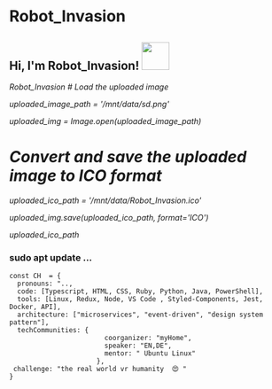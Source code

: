 # Robot_Invasion
<h2> Hi, I'm Robot_Invasion! <img src="https://media.giphy.com/media/1C8bHHJturSx2/giphy.gif" width="50"></h2>

<p><em> Robot_Invasion  # Load the uploaded image

uploaded_image_path = '/mnt/data/sd.png'

uploaded_img = Image.open(uploaded_image_path)



# Convert and save the uploaded image to ICO format

uploaded_ico_path = '/mnt/data/Robot_Invasion.ico'

uploaded_img.save(uploaded_ico_path, format='ICO')



uploaded_ico_path

</em></p>



###  sudo apt update ...  

```
const CH  = {
  pronouns: "..,
  code: [Typescript, HTML, CSS, Ruby, Python, Java, PowerShell],
  tools: [Linux, Redux, Node, VS Code , Styled-Components, Jest, Docker, API],
  architecture: ["microservices", "event-driven", "design system pattern"],
  techCommunities: {
                        coorganizer: "myHome",
                        speaker: "EN,DE",
                        mentor: " Ubuntu Linux"
                      },
 challenge: "the real world vr humanity  😍 "
}
```
